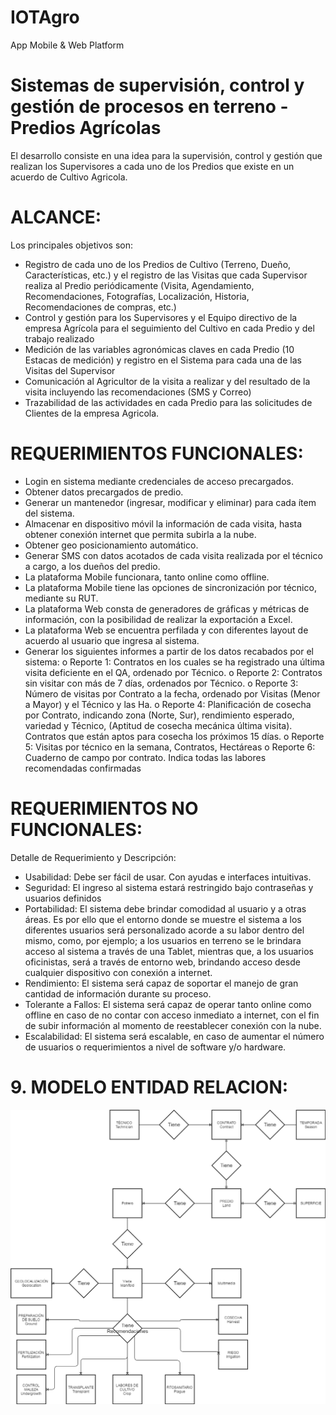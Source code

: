 # IOTAgro
App Mobile &amp; Web Platform
# Sistemas de supervisión, control y gestión de procesos en terreno - Predios Agrícolas
El desarrollo consiste en una idea para la supervisión, control y gestión que
realizan los Supervisores a cada uno de los Predios que existe en un acuerdo de
Cultivo Agricola.

# ALCANCE:
 Los principales objetivos son:
- Registro de cada uno de los Predios de Cultivo (Terreno, Dueño, Características, etc.) y el
registro de las Visitas que cada Supervisor realiza al Predio periódicamente (Visita,
Agendamiento, Recomendaciones, Fotografías, Localización, Historia, Recomendaciones de
compras, etc.)
- Control y gestión para los Supervisores y el Equipo directivo de la empresa Agrícola para el seguimiento del
Cultivo en cada Predio y del trabajo realizado
- Medición de las variables agronómicas claves en cada Predio (10 Estacas de medición) y
registro en el Sistema para cada una de las Visitas del Supervisor
- Comunicación al Agricultor de la visita a realizar y del resultado de la visita incluyendo las
recomendaciones (SMS y Correo)
- Trazabilidad de las actividades en cada Predio para las solicitudes de Clientes de la empresa Agricola.

# REQUERIMIENTOS FUNCIONALES:
-	Login en sistema mediante credenciales de acceso precargados.
-	Obtener datos precargados de predio.
-	Generar un mantenedor (ingresar, modificar y eliminar) para cada ítem del sistema.
-	Almacenar en dispositivo móvil la información de cada visita, hasta obtener conexión internet que permita subirla a la nube. 
-	Obtener geo posicionamiento automático.
-	Generar SMS con datos acotados de cada visita realizada por el técnico a cargo, a los dueños del predio.
-	La plataforma Mobile funcionara, tanto online como offline.
-	La plataforma Mobile tiene las opciones de sincronización por técnico, mediante su RUT.
-	La plataforma Web consta de generadores de gráficas y métricas de información, con la posibilidad de realizar la exportación a Excel.
-	La plataforma Web se encuentra perfilada y con diferentes layout de acuerdo al usuario que ingresa al sistema.
-	Generar los siguientes informes a partir de los datos recabados por el sistema:
o	Reporte 1: Contratos en los cuales se ha registrado una última visita deficiente en el QA, ordenado por Técnico.
o	Reporte 2: Contratos sin visitar con más de 7 días, ordenados por Técnico.
o	Reporte 3: Número de visitas por Contrato a la fecha, ordenado por Visitas (Menor a Mayor) y el Técnico y las Ha.
o	Reporte 4: Planificación de cosecha por Contrato, indicando zona (Norte, Sur), rendimiento esperado, variedad y Técnico, (Aptitud de cosecha mecánica última visita). Contratos que están aptos para cosecha los próximos 15 días.
o	Reporte 5: Visitas por técnico en la semana, Contratos, Hectáreas
o	Reporte 6: Cuaderno de campo por contrato. Indica todas las labores recomendadas confirmadas

#	REQUERIMIENTOS NO FUNCIONALES:
Detalle de Requerimiento	y Descripción:
- Usabilidad:	Debe ser fácil de usar. Con ayudas e interfaces intuitivas.
- Seguridad:	El ingreso al sistema estará restringido bajo contraseñas y usuarios definidos
- Portabilidad:	El sistema debe brindar comodidad al usuario y a otras áreas. Es por ello que el entorno donde se muestre el sistema a los diferentes usuarios será personalizado acorde a su labor dentro del mismo, como, por ejemplo; a los usuarios en terreno se le brindara acceso al sistema a través de una Tablet, mientras que, a los usuarios oficinistas, será a través de entorno web, brindando acceso desde cualquier dispositivo con conexión a internet.
- Rendimiento:	El sistema será capaz de soportar el manejo de gran cantidad de información durante su proceso.
- Tolerante a Fallos:	El sistema será capaz de operar tanto online como offline en caso de no contar con acceso inmediato a internet, con el fin de subir información al momento de reestablecer conexión con la nube. 
- Escalabilidad:	El sistema será escalable, en caso de aumentar el número de usuarios o requerimientos a nivel de software y/o hardware.

# 9.	MODELO ENTIDAD RELACION:

![Alt text](https://github.com/jcartes/IOTAgro/blob/master/imgagricola.png?raw=true "IoTAgro")
